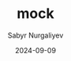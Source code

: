 ---
title: "mock"
date: "2024-09-09"
excerpt: "mock."
author: "Sabyr Nurgaliyev"
tags:
  ["pregnancy nutrition", "meal planning", "maternal health"]
image: "/blog/1-day-meal-plan.webp"
alt: "Pregnant woman enjoying a healthy meal"
---
